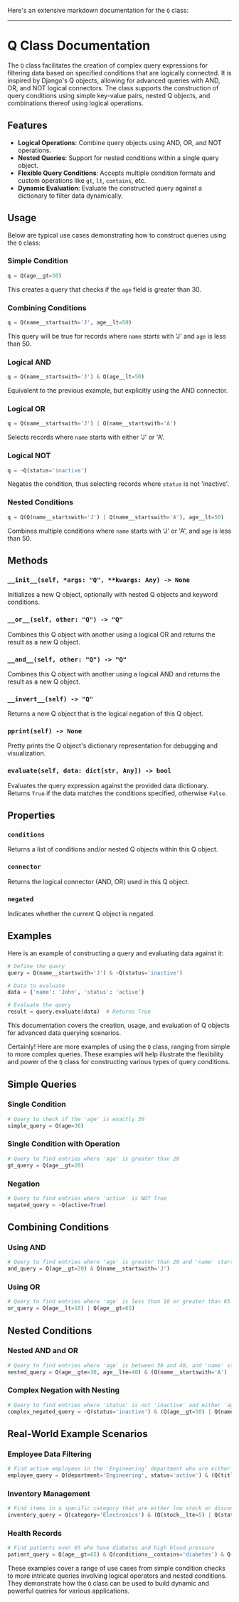 Here's an extensive markdown documentation for the `Q` class:

---

# Q Class Documentation

The `Q` class facilitates the creation of complex query expressions for filtering data based on specified conditions that are logically connected. It is inspired by Django's Q objects, allowing for advanced queries with AND, OR, and NOT logical connectors. The class supports the construction of query conditions using simple key-value pairs, nested Q objects, and combinations thereof using logical operations.

## Features

- **Logical Operations**: Combine query objects using AND, OR, and NOT operations.
- **Nested Queries**: Support for nested conditions within a single query object.
- **Flexible Query Conditions**: Accepts multiple condition formats and custom operations like `gt`, `lt`, `contains`, etc.
- **Dynamic Evaluation**: Evaluate the constructed query against a dictionary to filter data dynamically.

## Usage

Below are typical use cases demonstrating how to construct queries using the `Q` class:

### Simple Condition

```python
q = Q(age__gt=30)
```

This creates a query that checks if the `age` field is greater than 30.

### Combining Conditions

```python
q = Q(name__startswith='J', age__lt=50)
```

This query will be true for records where `name` starts with 'J' and `age` is less than 50.

### Logical AND

```python
q = Q(name__startswith='J') & Q(age__lt=50)
```

Equivalent to the previous example, but explicitly using the AND connector.

### Logical OR

```python
q = Q(name__startswith='J') | Q(name__startswith='A')
```

Selects records where `name` starts with either 'J' or 'A'.

### Logical NOT

```python
q = ~Q(status='inactive')
```

Negates the condition, thus selecting records where `status` is not 'inactive'.

### Nested Conditions

```python
q = Q(Q(name__startswith='J') | Q(name__startswith='A'), age__lt=50)
```

Combines multiple conditions where `name` starts with 'J' or 'A', and `age` is less than 50.

## Methods

### `__init__(self, *args: "Q", **kwargs: Any) -> None`

Initializes a new Q object, optionally with nested Q objects and keyword conditions.

### `__or__(self, other: "Q") -> "Q"`

Combines this Q object with another using a logical OR and returns the result as a new Q object.

### `__and__(self, other: "Q") -> "Q"`

Combines this Q object with another using a logical AND and returns the result as a new Q object.

### `__invert__(self) -> "Q"`

Returns a new Q object that is the logical negation of this Q object.

### `pprint(self) -> None`

Pretty prints the Q object's dictionary representation for debugging and visualization.

### `evaluate(self, data: dict[str, Any]) -> bool`

Evaluates the query expression against the provided data dictionary. Returns `True` if the data matches the conditions specified, otherwise `False`.

## Properties

### `conditions`

Returns a list of conditions and/or nested Q objects within this Q object.

### `connector`

Returns the logical connector (AND, OR) used in this Q object.

### `negated`

Indicates whether the current Q object is negated.

## Examples

Here is an example of constructing a query and evaluating data against it:

```python
# Define the query
query = Q(name__startswith='J') & ~Q(status='inactive')

# Data to evaluate
data = {'name': 'John', 'status': 'active'}

# Evaluate the query
result = query.evaluate(data)  # Returns True
```

This documentation covers the creation, usage, and evaluation of Q objects for advanced data querying scenarios.

Certainly! Here are more examples of using the `Q` class, ranging from simple to more complex queries. These examples will help illustrate the flexibility and power of the `Q` class for constructing various types of query conditions.

## Simple Queries

### Single Condition

```python
# Query to check if the 'age' is exactly 30
simple_query = Q(age=30)
```

### Single Condition with Operation

```python
# Query to find entries where 'age' is greater than 20
gt_query = Q(age__gt=20)
```

### Negation

```python
# Query to find entries where 'active' is NOT True
negated_query = ~Q(active=True)
```

## Combining Conditions

### Using AND

```python
# Query to find entries where 'age' is greater than 20 and 'name' starts with 'J'
and_query = Q(age__gt=20) & Q(name__startswith='J')
```

### Using OR

```python
# Query to find entries where 'age' is less than 18 or greater than 65
or_query = Q(age__lt=18) | Q(age__gt=65)
```

## Nested Conditions

### Nested AND and OR

```python
# Query to find entries where 'age' is between 30 and 40, and 'name' starts with 'A' or 'B'
nested_query = Q(age__gte=30, age__lte=40) & (Q(name__startswith='A') | Q(name__startswith='B'))
```

### Complex Negation with Nesting

```python
# Query to find entries where 'status' is not 'inactive' and either 'age' is over 50 or 'name' ends with 'son'
complex_negated_query = ~Q(status='inactive') & (Q(age__gt=50) | Q(name__endswith='son'))
```

## Real-World Example Scenarios

### Employee Data Filtering

```python
# Find active employees in the 'Engineering' department who are either managers or senior-level
employee_query = Q(department='Engineering', status='active') & (Q(title__contains='Manager') | Q(level__startswith='Senior'))
```

### Inventory Management

```python
# Find items in a specific category that are either low stock or discontinued
inventory_query = Q(category='Electronics') & (Q(stock__lte=5) | Q(status='Discontinued'))
```

### Health Records

```python
# Find patients over 65 who have diabetes and high blood pressure
patient_query = Q(age__gt=65) & Q(conditions__contains='diabetes') & Q(conditions__contains='high blood pressure')
```

These examples cover a range of use cases from simple condition checks to more intricate queries involving logical operators and nested conditions. They demonstrate how the `Q` class can be used to build dynamic and powerful queries for various applications.